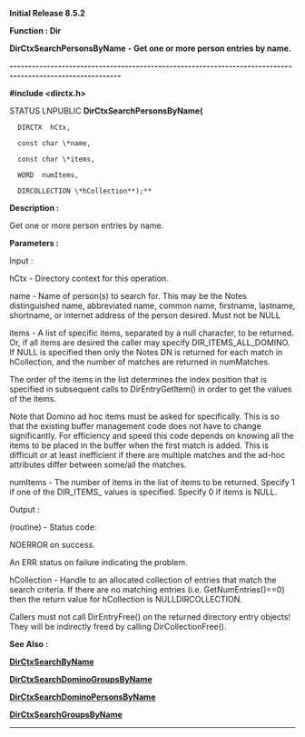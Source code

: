 




<!--
 /\* Font Definitions \*/
 @font-face
 {font-family:Helv;
 panose-1:2 11 6 4 2 2 2 3 2 4;}
@font-face
 {font-family:"MS Mincho";
 panose-1:2 2 6 9 4 2 5 8 3 4;}
@font-face
 {font-family:"Cambria Math";
 panose-1:2 4 5 3 5 4 6 3 2 4;}
@font-face
 {font-family:"\@MS Mincho";
 panose-1:2 2 6 9 4 2 5 8 3 4;}
 /\* Style Definitions \*/
 p.MsoNormal, li.MsoNormal, div.MsoNormal
 {margin-top:0cm;
 margin-right:0cm;
 margin-bottom:8.0pt;
 margin-left:0cm;
 line-height:107%;
 font-size:11.0pt;
 font-family:"Calibri",sans-serif;}
.MsoChpDefault
 {font-size:11.0pt;}
.MsoPapDefault
 {margin-bottom:8.0pt;
 line-height:107%;}
 /\* Page Definitions \*/
 @page WordSection1
 {size:612.0pt 792.0pt;
 margin:72.0pt 72.0pt 72.0pt 72.0pt;}
div.WordSection1
 {page:WordSection1;}
-->




**Initial Release 8.5.2**



**Function : Dir**



**DirCtxSearchPersonsByName** **- Get one
or more person entries by name.**


**----------------------------------------------------------------------------------------------------------**



**#include <dirctx.h>**



STATUS
LNPUBLIC **DirCtxSearchPersonsByName(**  

      DIRCTX  hCtx,  

      const char \*name,  

      const char \*items,  

      WORD  numItems,  

      DIRCOLLECTION \*hCollection**);**



**Description :**



Get one or
more person entries by name.


 


**Parameters :**



Input :  

hCtx  -  Directory context for this operation.  

  

name  -  Name of person(s) to search for. This may be the Notes distinguished
name, abbreviated name, common name, firstname, lastname, shortname, or
internet address of the person desired. Must not be NULL  

  

items  -  A list of specific items, separated by a null character, to be
returned. Or, if all items are desired the caller may specify
DIR\_ITEMS\_ALL\_DOMINO. If NULL is specified then only the Notes DN is returned
for each match in hCollection, and the number of matches are returned in
numMatches.   

The order of the items in the list determines the index position that is
specified in subsequent calls to DirEntryGetItem() in order to get the values
of the items.   

Note that Domino ad hoc items must be asked for specifically. This is so that
the existing buffer management code does not have to change significantly. For
efficiency and speed this code depends on knowing all the items to be placed in
the buffer when the first match is added. This is difficult or at least
inefficient if there are multiple matches and the ad-hoc attributes differ
between some/all the matches.  

  

numItems  -  The number of items in the list of items to be returned. Specify 1
if one of the DIR\_ITEMS\_ values is specified. Specify 0 if items is NULL.  

  




Output :  

(routine)  -  Status code:   

NOERROR on success.   

An ERR status on failure indicating the problem.   

  

  

hCollection  -  Handle to an allocated collection of entries that match the
search criteria. If there are no matching entries (i.e. GetNumEntries()==0)
then the return value for hCollection is NULLDIRCOLLECTION.   

Callers must not call DirEntryFree() on the returned directory entry objects!
They will be indirectly freed by calling DirCollectionFree().  

  




 **See Also :**


**[DirCtxSearchByName](DirCtxSearchByName.md)**


**[DirCtxSearchDominoGroupsByName](DirCtxSearchDominoGroupsByName.md)**


**[DirCtxSearchDominoPersonsByName](DirCtxSearchDominoPersonsByName.md)**


**[DirCtxSearchGroupsByName](DirCtxSearchGroupsByName.md)**



----------------------------------------------------------------------------------------------------------


 






